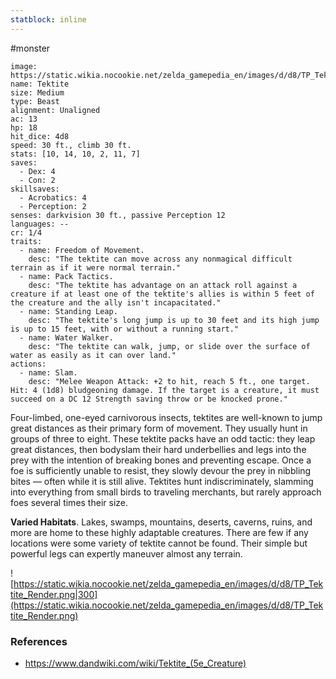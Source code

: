 ```yaml
---
statblock: inline
---
```

 #monster 

```statblock
image: https://static.wikia.nocookie.net/zelda_gamepedia_en/images/d/d8/TP_Tektite_Render.png
name: Tektite
size: Medium
type: Beast
alignment: Unaligned
ac: 13
hp: 18
hit_dice: 4d8
speed: 30 ft., climb 30 ft.
stats: [10, 14, 10, 2, 11, 7]
saves:
  - Dex: 4
  - Con: 2
skillsaves:
  - Acrobatics: 4
  - Perception: 2
senses: darkvision 30 ft., passive Perception 12
languages: --
cr: 1/4
traits:
  - name: Freedom of Movement.
    desc: "The tektite can move across any nonmagical difficult terrain as if it were normal terrain."
  - name: Pack Tactics.
    desc: "The tektite has advantage on an attack roll against a creature if at least one of the tektite's allies is within 5 feet of the creature and the ally isn't incapacitated."
  - name: Standing Leap.
    desc: "The tektite's long jump is up to 30 feet and its high jump is up to 15 feet, with or without a running start."
  - name: Water Walker.
    desc: "The tektite can walk, jump, or slide over the surface of water as easily as it can over land."
actions:
  - name: Slam.
    desc: "Melee Weapon Attack: +2 to hit, reach 5 ft., one target. Hit: 4 (1d8) bludgeoning damage. If the target is a creature, it must succeed on a DC 12 Strength saving throw or be knocked prone."
```

Four-limbed, one-eyed carnivorous insects, tektites are well-known to jump great distances as their primary form of movement. They usually hunt in groups of three to eight. These tektite packs have an odd tactic: they leap great distances, then bodyslam their hard underbellies and legs into the prey with the intention of breaking bones and preventing escape. Once a foe is sufficiently unable to resist, they slowly devour the prey in nibbling bites — often while it is still alive. Tektites hunt indiscriminately, slamming into everything from small birds to traveling merchants, but rarely approach foes several times their size.

**Varied Habitats**. Lakes, swamps, mountains, deserts, caverns, ruins, and more are home to these highly adaptable creatures. There are few if any locations were some variety of tektite cannot be found. Their simple but powerful legs can expertly maneuver almost any terrain.

![https://static.wikia.nocookie.net/zelda_gamepedia_en/images/d/d8/TP_Tektite_Render.png|300](https://static.wikia.nocookie.net/zelda_gamepedia_en/images/d/d8/TP_Tektite_Render.png)

### References

* https://www.dandwiki.com/wiki/Tektite_(5e_Creature)
